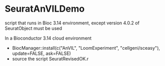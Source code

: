 # SeuratAnVILDemo
script that runs in Bioc 3.14 environment, except version 4.0.2 of SeuratObject must be used

In a Bioconductor 3.14 cloud environment

- BiocManager::install(c("AnVIL", "LoomExperiment", "cellgeni/sceasy"), update=FALSE, ask=FALSE)
- source the script SeuratRevisedOK.r
